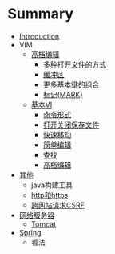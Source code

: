 # Summary

* [Introduction](README.md)
* VIM
  * [高档编辑](gao-dang-bian-ji.md)
    * [多种打开文件的方式](gao-dang-bian-ji/duo-zhong-da-kai-wen-jian-de-fang-shi.md)
    * [缓冲区](gao-dang-bian-ji/huan-chong-qu.md)
    * [更多基本键的组合](gao-dang-bian-ji/geng-duo-ji-ben-jian-de-zu-he.md)
    * [标记\(MARK\)](gao-dang-bian-ji/biao-8bb028-mark.md)
  * [基本VI](ji-ben-vi.md)
    * [命令形式](ji-ben-vi/ming-ling-xing-shi.md)
    * [打开关闭保存文件](ji-ben-vi/da-kai-guan-bi-bao-cun-wen-jian.md)
    * [快速移动](ji-ben-vi/kuai-su-yi-dong.md)
    * [简单编辑](ji-ben-vi/jian-dan-bian-ji.md)
    * [查找](ji-ben-vi/cha-zhao.md)
    * [高档编辑](ji-ben-vi/gao-dang-bian-ji.md)
* [其他](qi-ta.md)
  * java构建工具
  * [http和https](qi-ta/httphe-https.md)
  * [跨网站请求CSRF](qi-ta/kua-wang-zhan-qing-qiu-csrf.md)
* [网络服务器](wang-luo-fu-wu-qi.md)
  * [Tomcat](wang-luo-fu-wu-qi/tomcat.md)
* [Spring](spring.md)
  * 看法

